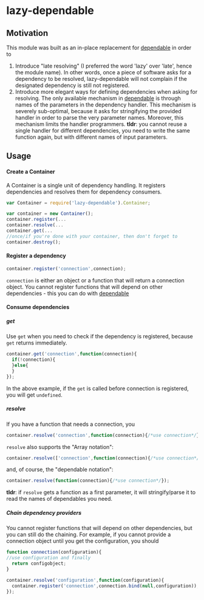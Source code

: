 lazy-dependable
===============

Motivation
-------------

This module was built as an in-place replacement for [dependable](https://github.com/idottv/dependable) in order to

1. Introduce "late resolving" (I preferred the word 'lazy' over 'late', hence the module name). In other words, once a piece of software asks for a dependency to be resolved, lazy-dependable will not complain if the designated dependency is still not registered.
2. Introduce more elegant ways for defining dependencies when asking for resolving. The only available mechanism in [dependable](https://github.com/idottv/dependable) is through names of the parameters in the dependency handler. This mechanism is severely sub-optimal, because it asks for stringifying the provided handler in order to parse the very parameter names. Moreover, this mechanism limits the handler programmers. **tldr**: you cannot reuse a single handler for different dependencies, you need to write the same function again, but with different names of input parameters.

Usage
-----------------

#### Create a Container
A Container is a single unit of dependency handling. It registers dependencies and resolves them for dependency consumers.
```javascript
var Container = require('lazy-dependable').Container;

var container = new Container();
container.register(...
container.resolve(...
container.get(...
//once/if you're done with your container, then don't forget to
container.destroy();
```

#### Register a dependency
```javascript
container.register('connection',connection);
```
`connection` is either an object or a function that will return a connection object.
You cannot register functions that will depend on other dependencies - this you can do with [dependable](https://github.com/idottv/dependable)


#### Consume dependencies
##### get
Use `get` when you need to check if the dependency is registered, because `get` returns immediately.
```javascript
container.get('connection',function(connection){
  if(!connection){
  }else{
  }
});
```
In the above example, if the `get` is called before connection is registered, you will get `undefined`.

##### resolve
If you have a function that needs a connection, you
```javascript
container.resolve('connection',function(connection){/*use connection*/});
```
`resolve` also supports the "Array notation":
```javascript
container.resolve(['connection',function(connection){/*use connection*/});
```
and, of course, the "dependable notation":
```javascript
container.resolve(function(connection){/*use connection*/});
```
**tldr**: if `resolve` gets a function as a first parameter, it will stringify/parse it to read the names of dependables you need.

##### Chain dependency providers
You cannot register functions that will depend on other dependencies, but you can still do the chaining. For example, if you cannot provide a connection object until you get the configuration, you should
```javascript
function connection(configuration){
//use configuration and finally
  return configobject;
}

container.resolve('configuration',function(configuration){
  container.register('connection',connection.bind(null,configuration));
});
```

